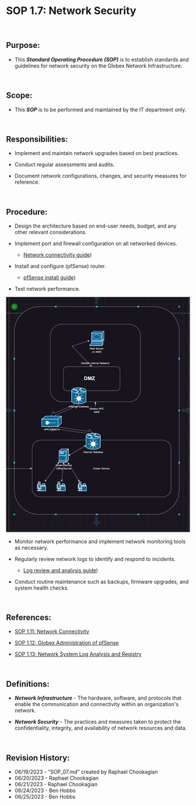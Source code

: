 # SOP 1.7: Network Security

<br>

## Purpose:

* This ***Standard Operating Procedure (SOP)*** is to establish standards and guidelines for network security on the Globex Network Infrastructure.

<br>

## Scope:

* This ***SOP*** is to be performed and maintained by the IT department only.

<br>

## Responsibilities:

* Implement and maintain network upgrades based on best practices.

* Conduct regular assessments and audits.

* Document network configurations, changes, and security measures for reference.

<br>

## Procedure:

* Design the architecture based on end-user needs, budget, and any other relevant considerations.

* Implement port and firewall configuration on all networked devices.
  * [Network connectivity guide](https://docs.google.com/document/d/1VLcArFshXQOc83mTYLSrvzxAdJV0QGRttbriUhKnJd8/edit#heading=h.euyi6w8xahvc))

* Install and configure (pfSense) router.
  * [pfSense install guide](https://docs.google.com/document/d/1rELJwMH2R1L3TIMe35UzqGX_wh7L4ioX3bVu6piKYDc/edit?usp=sharing))

* Test network performance.

![Topology](../Topology/Topology_v1.png)

* Monitor network performance and implement network monitoring tools as necessary.

* Regularly review network logs to identify and respond to incidents.
  * [Log review and analysis guide](https://docs.google.com/document/d/16TP9OtI3wJnahwPr5ncKMYu3LCgk8Owx9WUUp-31zpI/edit#heading=h.jnbf42tnm52g))

* Conduct routine maintenance such as backups, firmware upgrades, and system health checks.

<br>

## References:

* [SOP 1.11: Network Connectivity](./SOP_11.md)

* [SOP 1.12: Globex Administration of pfSense](./SOP_12.md)

* [SOP 1.13: Network System Log Analysis and Registry](./SOP_13.md)

<br>

## Definitions:

* ***Network Infrastructure*** - The hardware, software, and protocols that enable the communication and connectivity within an organization's network.

* ***Network Security*** - The practices and measures taken to protect the confidentiality, integrity, and availability of network resources and data.

<br>

## Revision History:

* 06/19/2023 - "SOP_07.md" created by Raphael Chookagian
* 06/20/2023 - Raphael Chookagian
* 06/21/2023 - Raphael Chookagian
* 06/24/2023 - Ben Hobbs
* 06/25/2023 - Ben Hobbs
